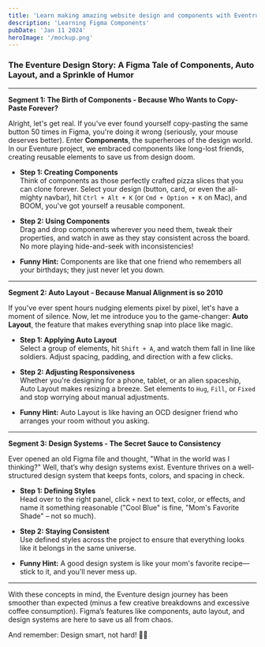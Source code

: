 ```yaml
---
title: 'Learn making amazing website design and components with Eventrue'
description: 'Learning Figma Components'
pubDate: 'Jan 11 2024'
heroImage: '/mockup.png'
---
```


### The Eventure Design Story: A Figma Tale of Components, Auto Layout, and a Sprinkle of Humor

---

**Segment 1: The Birth of Components - Because Who Wants to Copy-Paste Forever?**

Alright, let's get real. If you've ever found yourself copy-pasting the same button 50 times in Figma, you're doing it wrong (seriously, your mouse deserves better). Enter **Components**, the superheroes of the design world. In our Eventure project, we embraced components like long-lost friends, creating reusable elements to save us from design doom.

- **Step 1: Creating Components**  
  Think of components as those perfectly crafted pizza slices that you can clone forever. Select your design (button, card, or even the all-mighty navbar), hit `Ctrl + Alt + K` (or `Cmd + Option + K` on Mac), and BOOM, you've got yourself a reusable component.

- **Step 2: Using Components**  
  Drag and drop components wherever you need them, tweak their properties, and watch in awe as they stay consistent across the board. No more playing hide-and-seek with inconsistencies!

- **Funny Hint:** Components are like that one friend who remembers all your birthdays; they just never let you down.

---

**Segment 2: Auto Layout - Because Manual Alignment is so 2010**

If you've ever spent hours nudging elements pixel by pixel, let's have a moment of silence. Now, let me introduce you to the game-changer: **Auto Layout**, the feature that makes everything snap into place like magic.

- **Step 1: Applying Auto Layout**  
  Select a group of elements, hit `Shift + A`, and watch them fall in line like soldiers. Adjust spacing, padding, and direction with a few clicks.

- **Step 2: Adjusting Responsiveness**  
  Whether you're designing for a phone, tablet, or an alien spaceship, Auto Layout makes resizing a breeze. Set elements to `Hug`, `Fill`, or `Fixed` and stop worrying about manual adjustments.

- **Funny Hint:** Auto Layout is like having an OCD designer friend who arranges your room without you asking.

---

**Segment 3: Design Systems - The Secret Sauce to Consistency**

Ever opened an old Figma file and thought, "What in the world was I thinking?" Well, that’s why design systems exist. Eventure thrives on a well-structured design system that keeps fonts, colors, and spacing in check.

- **Step 1: Defining Styles**  
  Head over to the right panel, click `+` next to text, color, or effects, and name it something reasonable ("Cool Blue" is fine, "Mom's Favorite Shade" – not so much).

- **Step 2: Staying Consistent**  
  Use defined styles across the project to ensure that everything looks like it belongs in the same universe.

- **Funny Hint:** A good design system is like your mom's favorite recipe—stick to it, and you'll never mess up.

---

With these concepts in mind, the Eventure design journey has been smoother than expected (minus a few creative breakdowns and excessive coffee consumption). Figma’s features like components, auto layout, and design systems are here to save us all from chaos.

And remember: Design smart, not hard! 🎨✨

